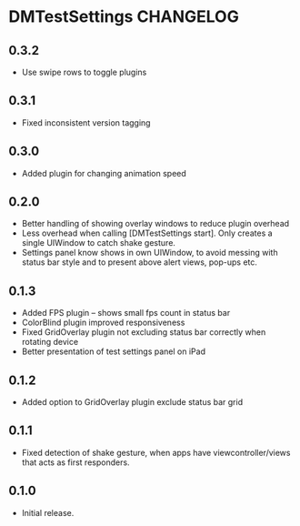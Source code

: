 # DMTestSettings CHANGELOG

## 0.3.2
- Use swipe rows to toggle plugins

## 0.3.1
- Fixed inconsistent version tagging

## 0.3.0

- Added plugin for changing animation speed  

## 0.2.0

- Better handling of showing overlay windows to reduce plugin overhead
- Less overhead when calling [DMTestSettings start]. Only creates a single UIWindow to catch shake gesture.
- Settings panel know shows in own UIWindow, to avoid messing with status bar style and to present above alert views, pop-ups etc.

## 0.1.3

- Added FPS plugin – shows small fps count in status bar
- ColorBlind plugin improved responsiveness
- Fixed GridOverlay plugin not excluding status bar correctly when rotating device
- Better presentation of test settings panel on iPad

## 0.1.2

- Added option to GridOverlay plugin exclude status bar grid

## 0.1.1

- Fixed detection of shake gesture, when apps have viewcontroller/views that acts as first responders.

## 0.1.0

- Initial release.

